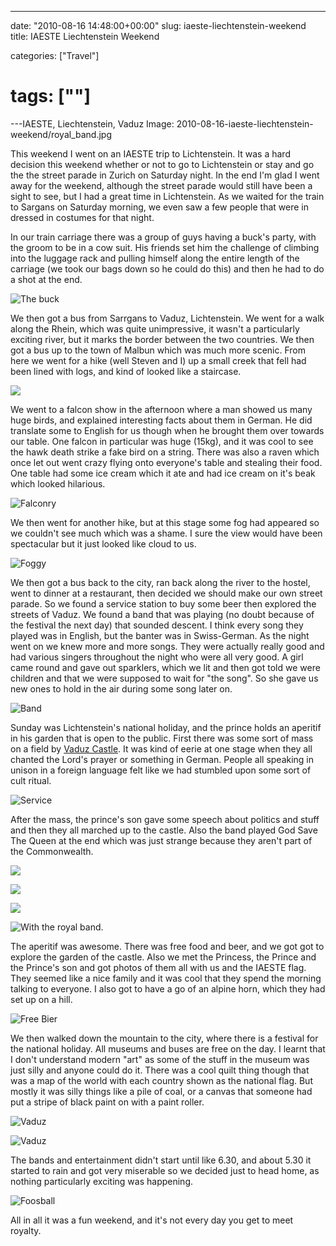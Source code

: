 ---

date: "2010-08-16 14:48:00+00:00"
slug: iaeste-liechtenstein-weekend
title: IAESTE Liechtenstein Weekend

categories: ["Travel"]
# tags: [""]
---IAESTE, Liechtenstein, Vaduz
Image: 2010-08-16-iaeste-liechtenstein-weekend/royal_band.jpg

This weekend I went on an IAESTE trip to Lichtenstein. It was a hard decision this weekend whether or not to go to Lichtenstein or stay and go the the street parade in Zurich on Saturday night. In the end I'm glad I went away for the weekend, although the street parade would still have been a sight to see, but I had a great time in Lichtenstein. As we waited for the train to Sargans on Saturday morning, we even saw a few people that were in dressed in costumes for that night.

In our train carriage there was a group of guys having a buck's party, with the groom to be in a cow suit. His friends set him the challenge of climbing into the luggage rack and pulling himself along the entire length of the carriage (we took our bags down so he could do this) and then he had to do a shot at the end.

![](buck.JPG "The buck")

We then got a bus from Sarrgans to Vaduz, Lichtenstein. We went for a walk along the Rhein, which was quite unimpressive, it wasn't a particularly exciting river, but it marks the border between the two countries. We then got a bus up to the town of Malbun which was much more scenic. From here we went for a hike (well Steven and I) up a small creek that fell had been lined with logs, and kind of looked like a staircase.

![](P1030302.JPG "")

We went to a falcon show in the afternoon where a man showed us many huge birds, and explained interesting facts about them in German. He did translate some to English for us though when he brought them over towards our table. One falcon in particular was huge (15kg), and it was cool to see the hawk death strike a fake bird on a string. There was also a raven which once let out went crazy flying onto everyone's table and stealing their food. One table had some ice cream which it ate and had ice cream on it's beak which looked hilarious.

![](IMG_4813_corr.jpg "Falconry")

We then went for another hike, but at this stage some fog had appeared so we couldn't see much which was a shame. I sure the view would have been spectacular but it just looked like cloud to us.

![](IMG_5001_corr.jpg "Foggy")

We then got a bus back to the city, ran back along the river to the hostel, went to dinner at a restaurant, then decided we should make our own street parade. So we found a service station to buy some beer then explored the streets of Vaduz. We found a band that was playing (no doubt because of the festival the next day) that sounded descent. I think every song they played was in English, but the banter was in Swiss-German. As the night went on we knew more and more songs. They were actually really good and had various singers throughout the night who were all very good. A girl came round and gave out sparklers, which we lit and then got told we were children and that we were supposed to wait for "the song". So she gave us new ones to hold in the air during some song later on.

![](P1030322.JPG "Band")

Sunday was Lichtenstein's national holiday, and the prince holds an aperitif in his garden that is open to the public. First there was some sort of mass on a field by [Vaduz Castle](http://en.wikipedia.org/wiki/Vaduz_Castle). It was kind of eerie at one stage when they all chanted the Lord's prayer or something in German. People all speaking in unison in a foreign language felt like we had stumbled upon some sort of cult ritual.

![](P1030343.JPG "Service")

After the mass, the prince's son gave some speech about politics and stuff and then they all marched up to the castle. Also the band played God Save The Queen at the end which was just strange because they aren't part of the Commonwealth.

![](castle.jpg "")

![](garden.JPG "")

![](royals.jpg "")

![With the royal band.](royal_band.jpg)

The aperitif was awesome. There was free food and beer, and we got got to explore the garden of the castle. Also we met the Princess, the Prince and the Prince's son and got photos of them all with us and the IAESTE flag. They seemed like a nice family and it was cool that they spend the morning talking to everyone. I also got to have a go of an alpine horn, which they had set up on a hill.

![](P1030359.JPG "Free Bier")

We then walked down the mountain to the city, where there is a festival for the national holiday. All museums and buses are free on the day. I learnt that I don't understand modern "art" as some of the stuff in the museum was just silly and anyone could do it. There was a cool quilt thing though that was a map of the world with each country shown as the national flag. But mostly it was silly things like a pile of coal, or a canvas that someone had put a stripe of black paint on with a paint roller.

![](IMG_5076_corr.jpg "Vaduz")

![](IMG_4785_corr.jpg "Vaduz")

The bands and entertainment didn't start until like 6.30, and about 5.30 it started to rain and got very miserable so we decided just to head home, as nothing particularly exciting was happening.

![](P1030387.JPG "Foosball")

All in all it was a fun weekend, and it's not every day you get to meet royalty.
